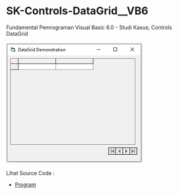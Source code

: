 # SK-Controls-DataGrid__VB6
Fundamental Pemrograman Visual Basic 6.0 - Studi Kasus; Controls DataGrid<br><br>
<img src="https://github.com/RizkyKhapidsyah/SK-Controls-DataGrid__VB6/blob/main/result/001.PNG"><br><br>
Lihat Source Code : <br>
- <a href="https://github.com/RizkyKhapidsyah/SK-Controls-DataGrid__VB6">Program</a>
